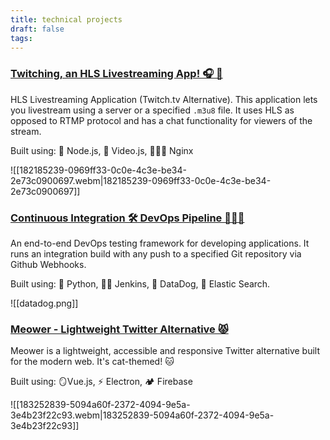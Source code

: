 ```yaml
---
title: technical projects
draft: false
tags:
---
```

 
### [Twitching, an HLS Livestreaming App! 🎧 🔌](https://github.com/abenav4/Twitching-Livestream-App)  

HLS Livestreaming Application (Twitch.tv Alternative). This application lets you livestream using a server or a specified `.m3u8` file. It uses HLS as opposed to RTMP protocol and has a chat functionality for viewers of the stream.

Built using: 🍃 Node.js, 🎥 Video.js, 👨🏿‍🔧 Nginx

![[182185239-0969ff33-0c0e-4c3e-be34-2e73c0900697.webm|182185239-0969ff33-0c0e-4c3e-be34-2e73c0900697]]


### [Continuous Integration 🛠️ DevOps Pipeline 👨🏿‍🔧](https://github.com/abenav4/Continuous-Integration-DevOps-Pipeline)  

An end-to-end DevOps testing framework for developing applications. It runs an integration build with any push to a specified Git repository via Github Webhooks.

Built using: 🐍 Python, 👨🏻 Jenkins, 🐶 DataDog, 🔎 Elastic Search.

![[datadog.png]]



### [Meower - Lightweight Twitter Alternative 😾](https://github.com/abenav4/Meower-Twitter-Alternative)
Meower is a lightweight, accessible and responsive Twitter alternative built for the modern web. It's cat-themed! 🐱

Built using: 🪞Vue.js, ⚡ Electron, 🏕️ Firebase

![[183252839-5094a60f-2372-4094-9e5a-3e4b23f22c93.webm|183252839-5094a60f-2372-4094-9e5a-3e4b23f22c93]]